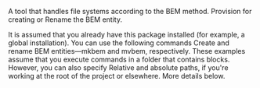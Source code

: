 A tool that handles file systems according to the BEM method. Provision for creating or
Rename the BEM entity.

It is assumed that you already have this package installed (for example, a global installation). You can use the following commands
Create and rename BEM entities—mkbem and mvbem, respectively.
These examples assume that you execute commands in a folder that contains blocks. However, you can also specify
Relative and absolute paths, if you're working at the root of the project or elsewhere.
More details below.